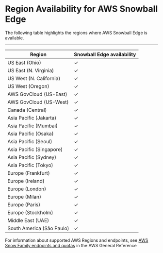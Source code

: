 # Region Availability for AWS Snowball Edge<a name="region-limits"></a>

 The following table highlights the regions where AWS Snowball Edge is available\. 


****  

| Region | Snowball Edge availability | 
| --- | --- | 
| US East \(Ohio\) | ✓ | 
| US East \(N\. Virginia\) | ✓ | 
| US West \(N\. California\) | ✓ | 
| US West \(Oregon\) | ✓ | 
| AWS GovCloud \(US\-East\) | ✓ | 
| AWS GovCloud \(US\-West\) | ✓ | 
| Canada \(Central\) | ✓ | 
| Asia Pacific \(Jakarta\) | ✓ | 
| Asia Pacific \(Mumbai\) | ✓ | 
| Asia Pacific \(Osaka\) | ✓ | 
| Asia Pacific \(Seoul\) | ✓ | 
| Asia Pacific \(Singapore\) | ✓ | 
| Asia Pacific \(Sydney\) | ✓ | 
| Asia Pacific \(Tokyo\) | ✓ | 
| Europe \(Frankfurt\) | ✓ | 
| Europe \(Ireland\) | ✓ | 
| Europe \(London\) | ✓ | 
| Europe \(Milan\) | ✓ | 
| Europe \(Paris\) | ✓ | 
| Europe \(Stockholm\) | ✓ | 
| Middle East \(UAE\) | ✓ | 
| South America \(São Paulo\) | ✓ | 

For information about supported AWS Regions and endpoints, see [AWS Snow Family endpoints and quotas](https://docs.aws.amazon.com/general/latest/gr/snowball.html) in the AWS General Reference